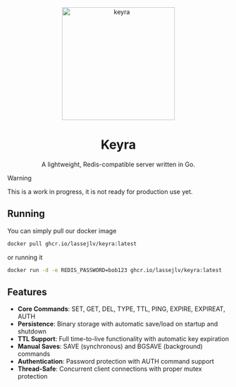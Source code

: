 <div align="center">
<img width="256" height="256" alt="keyra" src="https://github.com/user-attachments/assets/89550895-635c-48e0-954e-a00ce0a5f27d" />

# Keyra

A lightweight, Redis-compatible server written in Go.

</div>

> [!WARNING]
> This is a work in progress, it is not ready for production use yet.

## Running

You can simply pull our docker image

```bash
docker pull ghcr.io/lassejlv/keyra:latest
```

or running it

```bash
docker run -d -e REDIS_PASSWORD=bob123 ghcr.io/lassejlv/keyra:latest
```

## Features

- **Core Commands**: SET, GET, DEL, TYPE, TTL, PING, EXPIRE, EXPIREAT, AUTH
- **Persistence**: Binary storage with automatic save/load on startup and shutdown
- **TTL Support**: Full time-to-live functionality with automatic key expiration
- **Manual Saves**: SAVE (synchronous) and BGSAVE (background) commands
- **Authentication**: Password protection with AUTH command support
- **Thread-Safe**: Concurrent client connections with proper mutex protection
